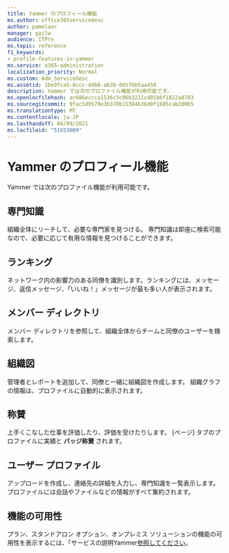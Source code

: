 ```yaml
---
title: Yammer のプロフィール機能
ms.author: office365servicedesc
author: pamelaar
manager: gailw
audience: ITPro
ms.topic: reference
f1_keywords:
- profile-features-in-yammer
ms.service: o365-administration
localization_priority: Normal
ms.custom: Adm_ServiceDesc
ms.assetid: 1be9fca5-8ccc-49b8-a638-065f0b5aa450
description: Yammer では次のプロファイル機能が利用可能です。
ms.openlocfilehash: ac686eccca1536c3c06b3211c401b6f1822a8703
ms.sourcegitcommit: 9fac5d9579e3b370b15384b36d0f1805cab20065
ms.translationtype: MT
ms.contentlocale: ja-JP
ms.lasthandoff: 04/09/2021
ms.locfileid: "51653009"
---
```

# <a name="profile-features-in-yammer"></a>Yammer のプロフィール機能

Yammer では次のプロファイル機能が利用可能です。
 
## <a name="expertise"></a>専門知識

組織全体にリーチして、必要な専門家を見つける。 専門知識は即座に検索可能なので、必要に応じて有用な情報を見つけることができます。

## <a name="leaderboards"></a>ランキング

ネットワーク内の影響力のある同僚を識別します。ランキングには、メッセージ、返信メッセージ、「いいね！」メッセージが最も多い人が表示されます。

## <a name="member-directory"></a>メンバー ディレクトリ

メンバー ディレクトリを参照して、組織全体からチームと同僚のユーザーを検索します。
  
## <a name="org-chart"></a>組織図

管理者とレポートを追加して、同僚と一緒に組織図を作成します。 組織グラフの情報は、プロファイルに自動的に表示されます。
  
## <a name="praise"></a>称賛

上手くこなした仕事を評価したり、評価を受けたりします。 [ページ] タブのプロファイルに実績と **バッジ称賛** されます。
 
## <a name="user-profiles"></a>ユーザー プロファイル

アップロードを作成し、連絡先の詳細を入力し、専門知識を一覧表示します。 プロファイルには会話やファイルなどの情報がすべて集約されます。
  
## <a name="feature-availability"></a>機能の可用性

プラン、スタンドアロン オプション、オンプレミス ソリューションの機能の可用性を表示するには、「サービスの説明Yammer[参照してください](yammer-service-description.md)。
  

